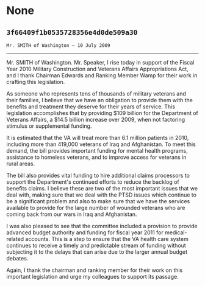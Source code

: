 # None
## `3f66409f1b0535728356e4d0de509a30`
`Mr. SMITH of Washington — 10 July 2009`

---


Mr. SMITH of Washington. Mr. Speaker, I rise today in support of the 
Fiscal Year 2010 Military Construction and Veterans Affairs 
Appropriations Act, and I thank Chairman Edwards and Ranking Member 
Wamp for their work in crafting this legislation.

As someone who represents tens of thousands of military veterans and 
their families, I believe that we have an obligation to provide them 
with the benefits and treatment they deserve for their years of 
service. This legislation accomplishes that by providing $109 billion 
for the Department of Veterans Affairs, a $14.5 billion increase over 
2009, when not factoring stimulus or supplemental funding.

It is estimated that the VA will treat more than 6.1 million patients 
in 2010, including more than 419,000 veterans of Iraq and Afghanistan. 
To meet this demand, the bill provides important funding for mental 
health programs, assistance to homeless veterans, and to improve access 
for veterans in rural areas.

The bill also provides vital funding to hire additional claims 
processors to support the Department's continued efforts to reduce the 
backlog of benefits claims. I believe these are two of the most 
important issues that we deal with, making sure that we deal with the 
PTSD issues which continue to be a significant problem and also to make 
sure that we have the services available to provide for the large 
number of wounded veterans who are coming back from our wars in Iraq 
and Afghanistan.

I was also pleased to see that the committee included a provision to 
provide advanced budget authority and funding for fiscal year 2011 for 
medical-related accounts. This is a step to ensure that the VA health 
care system continues to receive a timely and predictable stream of 
funding without subjecting it to the delays that can arise due to the 
larger annual budget debates.

Again, I thank the chairman and ranking member for their work on this 
important legislation and urge my colleagues to support its passage.